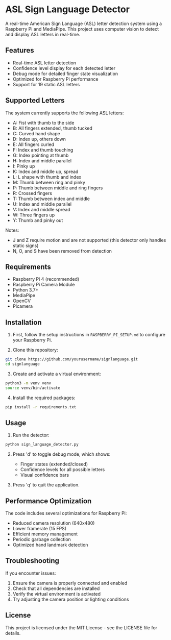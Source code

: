 # ASL Sign Language Detector

A real-time American Sign Language (ASL) letter detection system using a Raspberry Pi and MediaPipe. This project uses computer vision to detect and display ASL letters in real-time.

## Features

- Real-time ASL letter detection
- Confidence level display for each detected letter
- Debug mode for detailed finger state visualization
- Optimized for Raspberry Pi performance
- Support for 19 static ASL letters

## Supported Letters

The system currently supports the following ASL letters:

- A: Fist with thumb to the side
- B: All fingers extended, thumb tucked
- C: Curved hand shape
- D: Index up, others down
- E: All fingers curled
- F: Index and thumb touching
- G: Index pointing at thumb
- H: Index and middle parallel
- I: Pinky up
- K: Index and middle up, spread
- L: L shape with thumb and index
- M: Thumb between ring and pinky
- P: Thumb between middle and ring fingers
- R: Crossed fingers
- T: Thumb between index and middle
- U: Index and middle parallel
- V: Index and middle spread
- W: Three fingers up
- Y: Thumb and pinky out

Notes:
- J and Z require motion and are not supported (this detector only handles static signs)
- N, O, and S have been removed from detection

## Requirements

- Raspberry Pi 4 (recommended)
- Raspberry Pi Camera Module
- Python 3.7+
- MediaPipe
- OpenCV
- Picamera

## Installation

1. First, follow the setup instructions in `RASPBERRY_PI_SETUP.md` to configure your Raspberry Pi.

2. Clone this repository:
```bash
git clone https://github.com/yourusername/signlanguage.git
cd signlanguage
```

3. Create and activate a virtual environment:
```bash
python3 -m venv venv
source venv/bin/activate
```

4. Install the required packages:
```bash
pip install -r requirements.txt
```

## Usage

1. Run the detector:
```bash
python sign_language_detector.py
```

2. Press 'd' to toggle debug mode, which shows:
   - Finger states (extended/closed)
   - Confidence levels for all possible letters
   - Visual confidence bars

3. Press 'q' to quit the application.

## Performance Optimization

The code includes several optimizations for Raspberry Pi:
- Reduced camera resolution (640x480)
- Lower framerate (15 FPS)
- Efficient memory management
- Periodic garbage collection
- Optimized hand landmark detection

## Troubleshooting

If you encounter issues:
1. Ensure the camera is properly connected and enabled
2. Check that all dependencies are installed
3. Verify the virtual environment is activated
4. Try adjusting the camera position or lighting conditions

## License

This project is licensed under the MIT License - see the LICENSE file for details. 